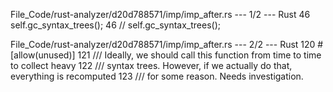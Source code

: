 File_Code/rust-analyzer/d20d788571/imp/imp_after.rs --- 1/2 --- Rust
46         self.gc_syntax_trees();                                                                                                                           46         // self.gc_syntax_trees();

File_Code/rust-analyzer/d20d788571/imp/imp_after.rs --- 2/2 --- Rust
                                                                                                                                                            120     #[allow(unused)]
                                                                                                                                                            121     /// Ideally, we should call this function from time to time to collect heavy
                                                                                                                                                            122     /// syntax trees. However, if we actually do that, everything is recomputed
                                                                                                                                                            123     /// for some reason. Needs investigation.

